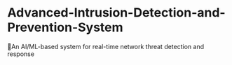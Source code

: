 # Advanced-Intrusion-Detection-and-Prevention-System
🔐An AI/ML-based system for real-time network threat detection and response
